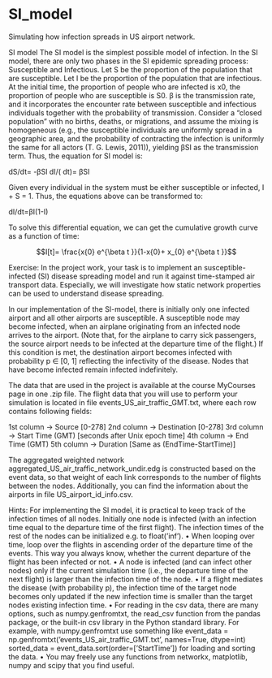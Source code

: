 # SI_model
Simulating how infection spreads in US airport network. 

SI model
The SI model is the simplest possible model of infection. In the SI model, there are only two phases in the SI epidemic spreading process: Susceptible and Infectious. Let S be the proportion of the population that are susceptible. Let I be the proportion of the population that are infectious. At the initial time, the proportion of people who are infected is x0, the proportion of people who are susceptible is S0. β is the transmission rate, and it incorporates the encounter rate between susceptible and infectious individuals together with the probability of transmission. Consider a “closed population” with no births, deaths, or migrations, and assume the mixing is homogeneous (e.g., the susceptible individuals are uniformly spread in a geographic area, and the probability of contracting the infection is uniformly the same for all actors (T. G. Lewis, 2011)), yielding βSI as the transmission term. Thus, the equation for SI model is:

 dS/dt= -βSI
 dI/( dt)= βSI
 
 Given every individual in the system must be either susceptible or infected, I + S = 1. Thus, the equations above can be transformed to:
 
  dI/dt=βI(1-I) 
  
To solve this differential equation, we can get the cumulative growth curve as a function of time:

$$I[t]= \frac{x{0} e^{\beta t }}{1-x{0}+ x_{0} e^{\beta t }}$$

Exercise:
In the project work, your task is to implement an susceptible-infected (SI) disease spreading
model and run it against time-stamped air transport data. Especially, we will investigate how
static network properties can be used to understand disease spreading.

In our implementation of the SI-model, there is initially only one infected airport and all other
airports are susceptible. A susceptible node may become infected, when an airplane originating
from an infected node arrives to the airport. (Note that, for the airplane to carry sick passengers,
the source airport needs to be infected at the departure time of the flight.) If this condition is
met, the destination airport becomes infected with probability p ∈ [0, 1] reflecting the infectivity
of the disease. Nodes that have become infected remain infected indefinitely.

The data that are used in the project is available at the course MyCourses page in one .zip file.
The flight data that you will use to perform your simulation is located in file
events_US_air_traffic_GMT.txt, where each row contains following fields:

1st column -> Source [0-278]
2nd column -> Destination [0-278]
3rd column -> Start Time (GMT) [seconds after Unix epoch time]
4th column -> End Time (GMT)
5th column -> Duration [Same as (EndTime-StartTime)]

The aggregated weighted network aggregated_US_air_traffic_network_undir.edg is constructed
based on the event data, so that weight of each link corresponds to the number of
flights between the nodes. Additionally, you can find the information about the airports in file
US_airport_id_info.csv.

Hints:
For implementing the SI model, it is practical to keep track of the infection times of all
nodes. Initially one node is infected (with an infection time equal to the departure time
of the first flight). The infection times of the rest of the nodes can be initialized e.g. to
float(’inf’).
• When looping over time, loop over the flights in ascending order of the departure time of
the events. This way you always know, whether the current departure of the flight has
been infected or not.
• A node is infected (and can infect other nodes) only if the current simulation time (i.e.,
the departure time of the next flight) is larger than the infection time of the node.
• If a flight mediates the disease (with probability p), the infection time of the target node
becomes only updated if the new infection time is smaller than the target nodes existing
infection time.
• For reading in the csv data, there are many options, such as numpy.genfromtxt, the
read_csv function from the pandas package, or the built-in csv library in the Python
standard library.
For example, with numpy.genfromtxt use something like
event_data = np.genfromtxt(’events_US_air_traffic_GMT.txt’, names=True, dtype=int)
sorted_data = event_data.sort(order=[’StartTime’]) for loading and sorting the data.
• You may freely use any functions from networkx, matplotlib, numpy and scipy that you
find useful.


